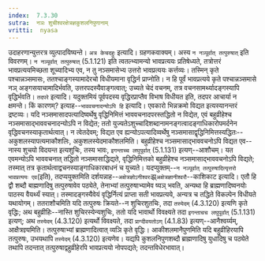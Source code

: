 ```yaml
---
index:  7.3.30
sutra:  नञः शुचीश्वरक्षेत्रज्ञकुशलनिपुणानाम्
vritti:  nyasa
---
```


उदाहरणान्युत्तरत्र व्युत्पादयिष्यन्ते।
`अत्र केचदहुः` इत्यादि। ग्रहणकवाक्यम्। अस्य `न नञ्पूर्वात् तत्पुरुषात्` इति विवरणम्। `न नञ्पूर्वात् तत्पुरुषात्` (5.1.121) इति त्वतल्भ्यामन्यो भावप्रत्ययः प्रतिषेध्यते, तत्रोत्तरं भावप्रत्ययमिच्छता शूच्यादिभ्य एव, न तु नञ्समासेभ्य उत्तरो भावप्रत्ययः कर्त्तव्यः। तस्मिन् कृते पश्चान्नञ्समासः, ततश्चाङ्गस्यामादेरचो विधीयमाना वृद्धिर्न प्राप्नोति। न हि पूर्वं भावप्रत्यये कृते पश्चान्नञ्समासे नञ् अङ्गसयाचामादिर्भवति, उत्तरपदस्यैवाङ्गत्वात्; उच्यते चेदं वचनम्, तत्र वचनसामर्थ्यादङ्गस्यापि वृद्धिर्भवति।
`तदपरे` इत्यादि। यदुक्तमियं पूर्वपदस्य वृद्धिरप्राप्तैव विभाष विधीयत इति, तदपर आचार्या न क्षमन्ते। किं कारणम्? इत्याह--`भाववचनादन्योऽपि हि` इत्यादि। एवकारो भिन्नक्रमो विद्यत इत्यस्यानन्तरं द्रष्टव्यः। यदि नञ्समासादपत्यादिष्वर्थेषु वृद्धिनिमित्तं भाववचनादपरस्तद्धितो न विद्येत, एवं बहुव्रीहेश्च नञ्समासाद्भाववचनादन्योऽपि न विद्येत; ततो युज्यतेऽशुच्चादिशब्दानामनङ्गत्वादङ्गाधिकारोपमर्दनेन वृद्धिवचनस्याकृतार्थत्वात्। न त्वेतदेवम्; विद्यत एव ह्यन्योऽपत्यादिव्वर्थेषु नञ्समासाद्वृद्धिनिमित्तस्यद्धितः--अकुशलस्यापत्यमाकौशलिः, अकुशलस्येदमाकौशलमिति। बहुव्रीहेश्च नञ्समासाद्भाववचनोऽपि विद्यत एव--नास्य शुचयो विदयन्त इत्यशुचिः, तस्य भावः, `इगन्ताच्च लघुपूर्वात्` (5.1.131) इत्यण्--आशौचम्। यत एवमन्योऽपि भाववचनात् तद्धितो नञ्समासाद्धिद्यते, वृद्धिनिमित्तको बहुव्रीहेश्च नञ्समासाद्भाववचनोऽपि विद्यते; तस्मात् तत्र कृतार्थत्वाद्वचनस्याङ्गाधिकारबाधनं च युच्यते।
यदप्युक्तम्--`न नञ्पूर्वात् तत्पुरुषादित्यृत्तरो भावप्रत्ययः एव`(इति), तदप्ययुक्तमिति दर्शयन्नाह--`अक्षेत्रज्ञोऽनीश्वरः`झ्र्`अक्षेत्रज्ञानीश्वरौ`--काशिकाट इत्यादि। एतौ हि द्वौ शब्दौ बाह्मणादिषु तत्पुरुषावेव पठ्येते, तेनाभ्यां तत्पुरुषाभ्यामेव ष्यञ् भवति, अन्यथा हि ब्राह्मणादिष्वनयोः पाठस्य वैयर्थ्यं स्यात्। तस्मादङ्गस्यैवेयं वृद्धिर्नित्यं प्राप्ता सती भावप्रत्यये, अन्यत्र च तद्धिते विकल्पेन विधीयते यथायोगम्। ततराशौचमिति यदि तत्पुरुषः क्रियते--न शुचिरशुतचिः, तदा `तस्येदम्` (4.3.120) इत्यणि कृते वृद्धिः; अथ बहुव्रीहिः--नास्ति शुचिरस्येन्यशुचिः, ततो यदि भावार्थो विवक्ष्यते तदा `इगन्ताचच लघुपूर्वात्` (5.1.131) इत्यण्; अथ `तस्येदम्` (4.3.120) इत्यर्थो विवक्ष्यते, तदा `प्राग्दीवयतोऽण्` (4.1.83) इत्यण्--आनैश्वर्य्यम्, आक्षैत्रज्ञ्यमिति। तत्पुरुषाभ्यां ब्राह्मणादित्वात् व्यञि कृते वृद्धिः। आकीशलमानैपुणमिति यदि बहुव्रीहिरयापि तत्पुरुषः, उभयथापि `तस्येदम्` (4.3.120) इत्यणेव। यद्यपि कुशलनिपुणशब्दौ ब्राह्मणादिषु युधादिषु च पठ्येते तथापि तदन्तात् तत्पुरुषाद्वहुव्रीहेरपि भावप्रत्ययो नोपपद्यते; तदन्तविधेरभावात्।

